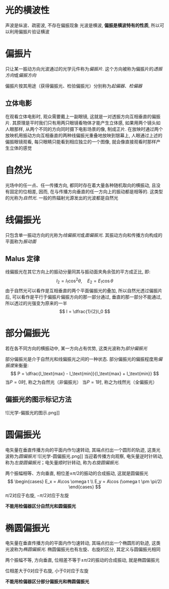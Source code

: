 # 光的横波性
声波是纵波、疏密波, 不存在偏振现象
光波是横波, **偏振是横波特有的性质**,  所以可以利用偏振片验证横波


# 偏振片
只让某一振动方向光波通过的光学元件称为*偏振片*. 这个方向被称为偏振片的*透振方向*或*偏振方向*

偏振片按其用途（获得偏振光、检验偏振光）分别称为*起偏器*、*检偏器*

## 立体电影
在观看立体电影时, 观众需要戴上一副眼镜, 这就是一对透振方向互相垂直的偏振片. 其原理是平时我们只有用两只眼镜看物体才能产生立体感, 如果用两个镜头如人眼那样, 从两个不同的方向同时摄下电影场景的像, 制成正片. 在放映时通过两个放映机用振动方向互相垂直的两种线偏振光重叠地放映到银幕上, 人眼通过上述的偏振眼镜观看, 每只眼睛只能看到相应独立的一个图像, 就会像直接观看时那样产生立体的感觉

# 自然光
光场中的任一点、任一传播方向, 都同时存在着大量各种随机取向的横振动, 且没有固定的位相差, 因而, 在与传播方向垂直的任一方向上的振动都是相等的. 这类型的光称为*自然光*. 一般的热辐射光源发出的光波都是自然光

# 线偏振光
只包含单一振动方向的光称为*线偏振光*或*面偏振光*. 其振动方向和传播方向构成的平面称为*振动面*

## Malus 定律
线偏振光在其它方向上的振动分量同其与振动面夹角余弦的平方成正比, 即: 
$$
I_2 = I_1 \cos^2 \theta, \quad E_2 = E_1 \cos \theta
$$
由于自然光可以看作是互相垂直的两个平面偏振光的叠加, 所以自然光透过偏振片后, 可以看作是平行于偏振片偏振方向的那一部分通过, 垂直的那一部分不能通过, 所以透过的光强变为原来的一半
$$
I = \dfrac{1}{2}I_0
$$
# 部分偏振光
若在各不同方向的横振动中, 某一方向占有优势, 这类光波称为*部分偏振光*

部分偏振光是介于自然光和线偏振光之间的一种状态. 部分偏振光的偏振程度用*偏振度*来衡量: 
$$
P = \dfrac{I_\text{max} - I_\text{min}}{I_\text{max} + I_\text{min}}
$$
当$P = 0$时, 称之为自然光（非偏振光）
当$P = 1$时, 称之为线然光（全偏振光）
## 偏振光的图示标记方法
![[光学-偏振光的图示.png]]
# 圆偏振光
电矢量在垂直传播方向的平面内作匀速转动, 其端点扫出一个圆形的轨迹, 这类光波称为*圆偏振光*
![[光学-圆偏振光.png]]
当迎着传播方向观察, 电矢量逆时针转动, 称为*左旋圆偏振光*；电矢量顺时针转动, 称为*右旋圆偏振光*. 

两个振幅相等、方向垂直, 相位差$\pm \pi / 2$的振动的合成振动, 这就是圆偏振光
$$
\begin{cases}
E_x = A\cos \omega t \\ E_y = A\cos (\omega t \pm \pi/2)
\end{cases}
$$
$\pi/2$对应于右旋, $-\pi/2$对应于左旋

**不能用检偏器区分自然光和圆偏振光**

# 椭圆偏振光
电矢量在垂直传播方向的平面内作匀速转动, 其端点扫出一个椭圆形的轨迹, 这类光波称为*椭圆偏振光*. 椭圆偏振光也有左旋、右旋的区分, 其定义与圆偏振光相同

两个振幅不等, 方向垂直, 位相差不等于$\pm \pi/2$的振动的合成振动, 就是椭圆偏振光

位相差大于$0$对应于右旋, 小于$0$对应于左旋

**不能用检偏器区分部分偏振光和椭圆偏振光**


